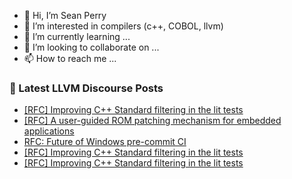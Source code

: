 - 👋 Hi, I’m Sean Perry
- 👀 I’m interested in compilers (c++, COBOL, llvm)
- 🌱 I’m currently learning ...
- 💞️ I’m looking to collaborate on ...
- 📫 How to reach me ...

<!---
s66perry/s66perry is a ✨ special ✨ repository because its `README.md` (this file) appears on your GitHub profile.
You can click the Preview link to take a look at your changes.
--->
### 📕 Latest LLVM Discourse Posts

<!-- DISCOURSE-LLVM:START -->
- [[RFC] Improving C++ Standard filtering in the lit tests](https://discourse.llvm.org/t/rfc-improving-c-standard-filtering-in-the-lit-tests/78474#post_3)
- [[RFC] A user-guided ROM patching mechanism for embedded applications](https://discourse.llvm.org/t/rfc-a-user-guided-rom-patching-mechanism-for-embedded-applications/78467#post_3)
- [RFC: Future of Windows pre-commit CI](https://discourse.llvm.org/t/rfc-future-of-windows-pre-commit-ci/76840?page=4#post_77)
- [[RFC] Improving C++ Standard filtering in the lit tests](https://discourse.llvm.org/t/rfc-improving-c-standard-filtering-in-the-lit-tests/78474#post_2)
- [[RFC] Improving C++ Standard filtering in the lit tests](https://discourse.llvm.org/t/rfc-improving-c-standard-filtering-in-the-lit-tests/78474#post_1)
<!-- DISCOURSE-LLVM:END -->
